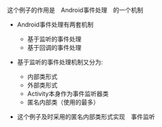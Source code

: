 这个例子的作用是　Android事件处理　的一个机制
- Android事件处理有两套机制
  - 基于监听的事件处理
  - 基于回调的事件处理
- 基于监听的事件处理机制又分为:
  - 内部类形式
  - 外部类形式
  - Activity本身作为事件监听器类
  - 匿名内部类（使用的最多）

- 这个例子及时采用的匿名内部类形式实现　事件监听
